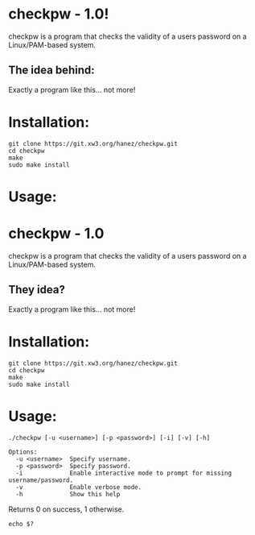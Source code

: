 # checkpw - 1.0!

checkpw is a program that checks the validity of a users password on a Linux/PAM-based system.

## The idea behind:

Exactly a program like this... not more!

# Installation:

```
git clone https://git.xw3.org/hanez/checkpw.git
cd checkpw
make
sudo make install
```

# Usage:
# checkpw - 1.0

checkpw is a program that checks the validity of a users password on a Linux/PAM-based system.

## They idea?

Exactly a program like this... not more!

# Installation:

```
git clone https://git.xw3.org/hanez/checkpw.git
cd checkpw
make
sudo make install
```

# Usage:

```
./checkpw [-u <username>] [-p <password>] [-i] [-v] [-h]

Options:
  -u <username>  Specify username.
  -p <password>  Specify password.
  -i             Enable interactive mode to prompt for missing username/password.
  -v             Enable verbose mode.
  -h             Show this help
```

Returns 0 on success, 1 otherwise.

```
echo $?
```

